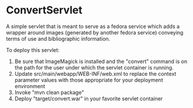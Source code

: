 # ConvertServlet

A simple servlet that is meant to serve as a fedora service which adds
a wrapper around images (generated by another fedora service) conveying
terms of use and bibliographic information.

To deploy this servlet:

1. Be sure that ImageMagick is installed and the "convert" command is on the path for the user under which the servlet container is running.
2. Update src/main/webapp/WEB-INF/web.xml to replace the context parameter values with those appropriate for your deployment environment
3. Invoke "mvn clean package"
4. Deploy "target/convert.war" in your favorite servlet container

